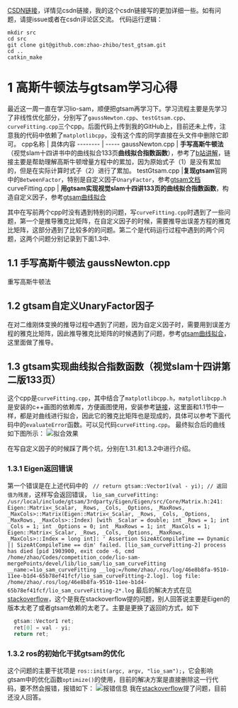 [CSDN链接](https://blog.csdn.net/zzb714121/article/details/134921839?spm=1001.2014.3001.5502)，详情见csdn链接，我的这个csdn链接写的更加详细一些。如有问题，请提issue或者在csdn评论区交流。
代码运行逻辑：
```
mkdir src
cd src
git clone git@github.com:zhao-zhibo/test_gtsam.git
cd ..
catkin_make
```
# 1  高斯牛顿法与gtsam学习心得
最近这一周一直在学习lio-sam，顺便把gtsam再学习下。学习流程主要是先学习了非线性优化部分，分别写了`gaussNewton.cpp`、`testGtsam.cpp`、`curveFitting.cpp`三个cpp。后面代码上传到我的GitHub上，目前还未上传，注意我的代码中依赖了`matplotlibcpp`，没有这个库的同学直接在头文件中删除它即可。
cpp名称     | 具体内容
-------- | -----
gaussNewton.cpp  | ****手写高斯牛顿法****（视觉slam十四讲书中的曲线拟合133页**曲线拟合指数函数**），参考了[b站讲解](https://www.bilibili.com/video/BV14D4y1A7Lj/?spm_id_from=333.999.0.0)，链接主要是帮助理解高斯牛顿增量方程中的累加，因为原始式子（1）是没有累加的，但是在实际计算时式子（2）进行了累加。
testGtsam.cpp  |**复现gtsam**官网中的`BetweenFactor`，特别是自定义因子`UnaryFactor`，参考[gtsam文档](https://github.com/borglab/gtsam/blob/develop/doc/gtsam.pdf)
 curveFitting.cpp | **用gtsam实现视觉slam十四讲133页的曲线拟合指数函数**，构造自定义因子，参考[gtsam曲线拟合](https://blog.csdn.net/weixin_41681988/article/details/132001320?spm=1001.2014.3001.5502)
 
 其中在写前两个cpp时没有遇到特别的问题，写`curveFitting.cpp`时遇到了一些问题，第一个是推导雅克比矩阵，在自定义因子的时候，需要推导出误差方程的雅克比矩阵，这部分遇到了比较多的的问题。第二个是代码运行过程中遇到的两个问题，这两个问题分别记录到下面1.3中.
## 1.1 手写高斯牛顿法 gaussNewton.cpp
重写高斯牛顿法
## 1.2  gtsam自定义UnaryFactor因子
在对二维刚体变换的推导过程中遇到了问题，因为自定义因子时，需要用到误差方程的雅克比矩阵，因此推导雅克比矩阵的时候遇到了问题，参考[gtsam曲线拟合](https://blog.csdn.net/weixin_41681988/article/details/132001320?spm=1001.2014.3001.5502)，这里面做了推导。
## 1.3 gtsam实现曲线拟合指数函数（视觉slam十四讲第二版133页）

这个cpp是`curveFitting.cpp`，其中结合了`matplotlibcpp.h`，`matplotlibcpp.h`是安装的c++画图的依赖库，方便画图使用，安装参考[链接](https://blog.csdn.net/kkbca/article/details/134421442)，这里面和1.1节中一样，都是对曲线进行拟合，因此它的雅克比矩阵也是现成的，具体可以参考下面代码中的`evaluateError`函数。可以见代码`curveFitting.cpp`。
最终拟合后的曲线如下图所示：
![拟合效果](https://img-blog.csdnimg.cn/direct/d4375feea7bf437cb66e1bf65361ce54.png#pic_center)

在写自定义因子的时候踩了两个坑，分别在1.31.和1.3.2中进行介绍。
### 1.3.1 Eigen返回错误
第一个错误是在上述代码中的 ` // return gtsam::Vector1(val - yi); // 返回值为残差`，这样写会返回错误，
`lio_sam_curveFitting: /usr/local/include/gtsam/3rdparty/Eigen/Eigen/src/Core/Matrix.h:241: Eigen::Matrix<_Scalar, _Rows, _Cols, _Options, _MaxRows, _MaxCols>::Matrix(Eigen::Matrix<_Scalar, _Rows, _Cols, _Options, _MaxRows, _MaxCols>::Index) [with _Scalar = double; int _Rows = 1; int _Cols = 1; int _Options = 0; int _MaxRows = 1; int _MaxCols = 1; Eigen::Matrix<_Scalar, _Rows, _Cols, _Options, _MaxRows, _MaxCols>::Index = long int]: ' Assertion SizeAtCompileTime == Dynamic || SizeAtCompileTime == dim' failed.
[lio_sam_curveFitting-2] process has died [pid 1903900, exit code -6, cmd /home/zhao/Codes/competition_code/lio-sam-mergePoints/devel/lib/lio_sam/lio_sam_curveFitting __name:=lio_sam_curveFitting __log:=/home/zhao/.ros/log/46e8b8fa-9510-11ee-b1d4-65b78ef41fcf/lio_sam_curveFitting-2.log].
log file: /home/zhao/.ros/log/46e8b8fa-9510-11ee-b1d4-65b78ef41fcf/lio_sam_curveFitting-2*.log`
最后的解决方式在见[stackoverflow](https://stackoverflow.com/questions/77627134/gtsam-error-report-assertion-sizeatcompiletime-dynamic-sizeatcompiletim)，这个是我在stackoverflow提的问题，别人回答说主要是Eigen的版本太老了或者gtsam依赖的太老了。主要是更换了返回的方式，如下
```cpp
  gtsam::Vector1 ret; 
  ret[0] = val - yi;
  return ret;
```
### 1.3.2 ros的初始化干扰gtsam的优化
这个问题的主要干扰项是   `ros::init(argc, argv, "lio_sam");`，它会影响gtsam中的优化函数`optimize()`的使用，目前的解决方案是直接删除这一行代码，要不然会报错，报错如下：
![报错信息](https://img-blog.csdnimg.cn/direct/238b00130082469a8717fee85892f2bd.png#pic_center)
我在[stackoverflow](https://stackoverflow.com/questions/77633725/ros-initialization-will-affect-the-optimize-optimization-function-of-gtsam)提了问题，目前还没人回答。



